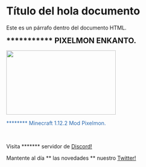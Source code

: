 <!DOCTYPE html>
<html lang="en">
<head>
    <meta charset="UTF-8">
    <meta name="viewport" content="width=device-width, initial-scale=1.0">
</head>
<body style="background-image: url('https://i.imgur.com/Vz5hPh1.png'); background-size: cover; background-repeat: no-repeat;">
    <h1>Título del hola documento</h1>
    <p>Este es un párrafo dentro del documento HTML.</p>
    <p><strong><span style="font-size: 20px;">*********** PIXELMON ENKANTO.</span></strong></p>
    <p><img src="https://myfiles.space/user_files/213457_c1fb106eadd3bbff/213457_custom_files/img1714898594.png" style="width: 290px; height: 171.205px;" width="290" height="171.205"></p>
    <p><span style="color: rgb(41, 105, 176);">******** Minecraft 1.12.2 Mod Pixelmon.</span></p>
    <p><br></p>
    <p>Visita ******* servidor de <a href="https://discord.gg/WvbrjUweCA">Discord!</a></p>
    <p>Mantente al d&iacute;a ** las novedades ** nuestro <a href="https://twitter.com/PixelmonenKanto">Twitter!</a></p>
    <p><br></p>
    <p><br></p>
    
</body>
</html>
